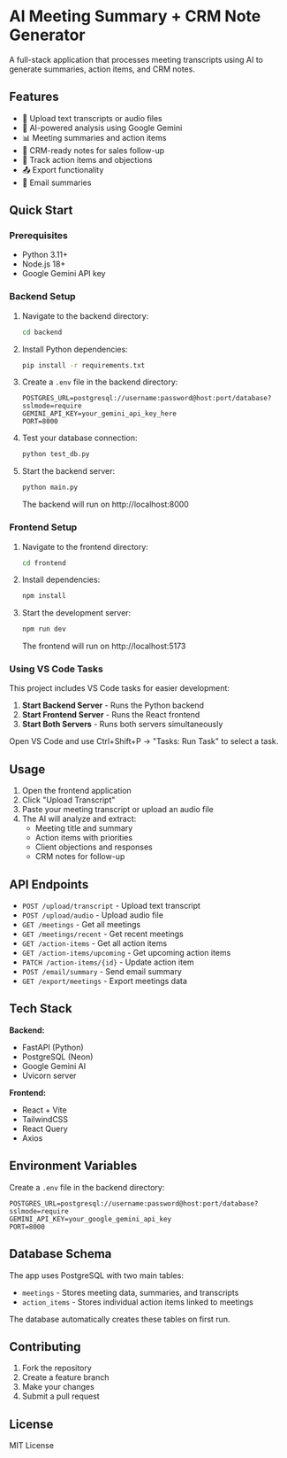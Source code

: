 # AI Meeting Summary + CRM Note Generator

A full-stack application that processes meeting transcripts using AI to generate summaries, action items, and CRM notes.

## Features

- 📝 Upload text transcripts or audio files
- 🤖 AI-powered analysis using Google Gemini
- 📊 Meeting summaries and action items
- 💼 CRM-ready notes for sales follow-up
- 🎯 Track action items and objections
- 📤 Export functionality
- 📧 Email summaries

## Quick Start

### Prerequisites

- Python 3.11+
- Node.js 18+
- Google Gemini API key

### Backend Setup

1. Navigate to the backend directory:
   ```bash
   cd backend
   ```

2. Install Python dependencies:
   ```bash
   pip install -r requirements.txt
   ```

3. Create a `.env` file in the backend directory:
   ```env
   POSTGRES_URL=postgresql://username:password@host:port/database?sslmode=require
   GEMINI_API_KEY=your_gemini_api_key_here
   PORT=8000
   ```

4. Test your database connection:
   ```bash
   python test_db.py
   ```

5. Start the backend server:
   ```bash
   python main.py
   ```

   The backend will run on http://localhost:8000

### Frontend Setup

1. Navigate to the frontend directory:
   ```bash
   cd frontend
   ```

2. Install dependencies:
   ```bash
   npm install
   ```

3. Start the development server:
   ```bash
   npm run dev
   ```

   The frontend will run on http://localhost:5173

### Using VS Code Tasks

This project includes VS Code tasks for easier development:

1. **Start Backend Server** - Runs the Python backend
2. **Start Frontend Server** - Runs the React frontend  
3. **Start Both Servers** - Runs both servers simultaneously

Open VS Code and use Ctrl+Shift+P → "Tasks: Run Task" to select a task.

## Usage

1. Open the frontend application
2. Click "Upload Transcript" 
3. Paste your meeting transcript or upload an audio file
4. The AI will analyze and extract:
   - Meeting title and summary
   - Action items with priorities
   - Client objections and responses
   - CRM notes for follow-up

## API Endpoints

- `POST /upload/transcript` - Upload text transcript
- `POST /upload/audio` - Upload audio file
- `GET /meetings` - Get all meetings
- `GET /meetings/recent` - Get recent meetings
- `GET /action-items` - Get all action items
- `GET /action-items/upcoming` - Get upcoming action items
- `PATCH /action-items/{id}` - Update action item
- `POST /email/summary` - Send email summary
- `GET /export/meetings` - Export meetings data

## Tech Stack

**Backend:**
- FastAPI (Python)
- PostgreSQL (Neon)
- Google Gemini AI
- Uvicorn server

**Frontend:**
- React + Vite
- TailwindCSS
- React Query
- Axios

## Environment Variables

Create a `.env` file in the backend directory:

```env
POSTGRES_URL=postgresql://username:password@host:port/database?sslmode=require
GEMINI_API_KEY=your_google_gemini_api_key
PORT=8000
```

## Database Schema

The app uses PostgreSQL with two main tables:

- `meetings` - Stores meeting data, summaries, and transcripts
- `action_items` - Stores individual action items linked to meetings

The database automatically creates these tables on first run.

## Contributing

1. Fork the repository
2. Create a feature branch
3. Make your changes
4. Submit a pull request

## License

MIT License
